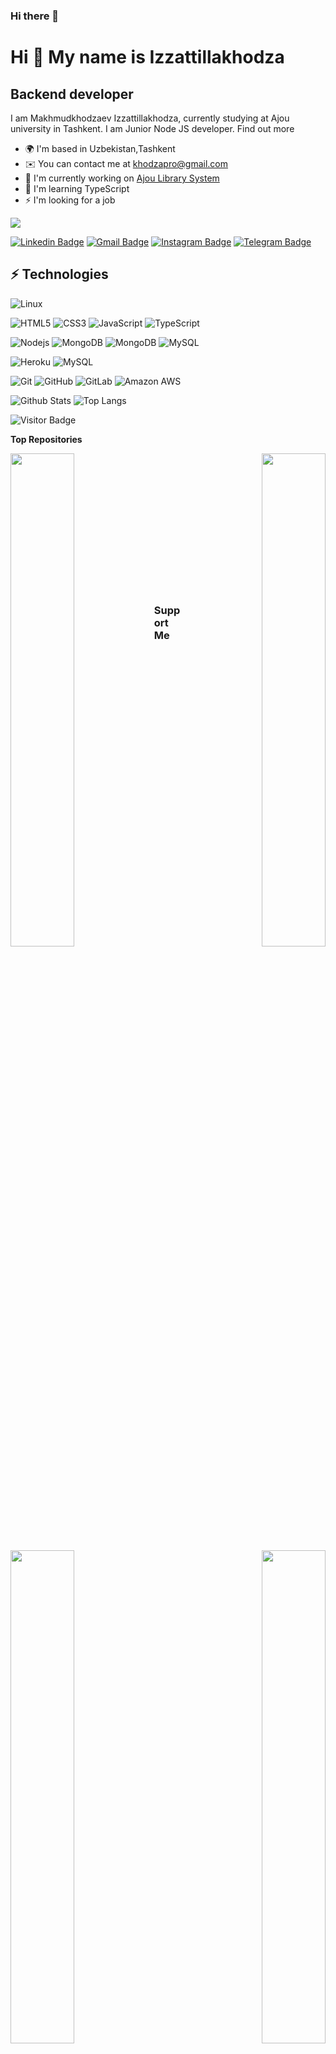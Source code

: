 ### Hi there 👋

Hi 👋 My name is Izzattillakhodza
=================================

Backend developer
-----------------

I am Makhmudkhodzaev Izzattillakhodza, currently studying at Ajou university in Tashkent. I am Junior Node JS developer. Find out more

* 🌍  I'm based in Uzbekistan,Tashkent
* ✉️  You can contact me at [khodzapro@gmail.com](mailto:khodzapro@gmail.com)
* 🚀  I'm currently working on [Ajou Library System](http://github.com/khodza)
* 🧠  I'm learning TypeScript
* ⚡  I'm looking for a job

<a href="https://www.github.com/khodza" target="_blank" rel="noreferrer"><img
src="https://img.shields.io/github/followers/khodza?logo=github&style=for-the-badge&color=22c55e&labelColor=27272a" /></a>

[![Linkedin Badge](https://img.shields.io/badge/-Khodza-blue?style=flat&logo=Linkedin&logoColor=white&link=https://www.linkedin.com/in/ulugbek-temirov-844a84208//)](https://www.linkedin.com/in/izzattillakhodza-makhmudkhodzaev-229003252/)
[![Gmail Badge](https://img.shields.io/badge/-khodzapro@gmail.com-c14438?style=flat&logo=Gmail&logoColor=white&link=mailto:khodzapro@gmail.com)](mailto:khodzapro@gmail.com)
[![Instagram Badge](https://img.shields.io/badge/-khodza_i-critical?style=flat&logo=instagram&logoColor=white&link=https://instagram.com/khodza_i)](https://www.instagram.com/khodza_i)
[![Telegram Badge](https://img.shields.io/badge/-khodza_i-orange?style=flat&logo=telegram&logoColor=white&link=https://www.t.me/khodza_i)](https://www.t.me/khodza_i)


## ⚡ Technologies


![Linux](https://img.shields.io/badge/-Linux-black?style=flat&logo=linux)
<!-- ![TypeScript](https://img.shields.io/badge/-TypeScript-007ACC?style=flat&logo=typescript&logoColor=white) -->
![HTML5](https://img.shields.io/badge/-HTML5-E34F26?style=flat&logo=html5&logoColor=white)
![CSS3](https://img.shields.io/badge/-CSS3-1572B6?style=flat&logo=css3)
![JavaScript](https://img.shields.io/badge/-JavaScript-black?style=flat&logo=javascript)
![TypeScript](https://img.shields.io/badge/-TypeScript-black?style=flat&logo=typescript)
<!-- ![Bootstrap](https://img.shields.io/badge/-Bootstrap-563D7C?style=flat&logo=bootstrap&logoColor=white) -->

![Nodejs](https://img.shields.io/badge/-Nodejs-black?style=flat&logo=Node.js)
![MongoDB](https://img.shields.io/badge/-MongoDB-black?style=flat&logo=mongodb)
![MongoDB](https://img.shields.io/badge/-Mongoose-black?style=flat&logo=mongoose)
![MySQL](https://img.shields.io/badge/-Expressjs-black?style=flat&logo=express&logoColor=orange)
<!-- ![PostgreSQL](https://img.shields.io/badge/-PostgreSQL-336791?style=flat&logo=postgresql&logoColor=white) -->
<!-- ![GraphQL](https://img.shields.io/badge/-GraphQL-E10098?style=flat&logo=graphql) -->
<!-- ![Apollo GraphQL](https://img.shields.io/badge/-Apollo%20GraphQL-311C87?style=flat&logo=apollo-graphql) -->
<!-- ![MySQL](https://img.shields.io/badge/-MySQL-black?style=flat&logo=mysql&logoColor=white) -->
![Heroku](https://img.shields.io/badge/-Heroku-430098?style=flat&logo=heroku)
![MySQL](https://img.shields.io/badge/-Postman-black?style=flat&logo=postman&logoColor=orange)


![Git](https://img.shields.io/badge/-Git-black?style=flat&logo=git)
![GitHub](https://img.shields.io/badge/-GitHub-181717?style=flat&logo=github)
![GitLab](https://img.shields.io/badge/-GitLab-FCA121?style=flat&logo=gitlab)
![Amazon AWS](https://img.shields.io/badge/Amazon%20AWS-232F3E?style=flat&logo=amazon-aws)

<!-- ![GO](https://img.shields.io/badge/-Go-darkblue?style=flat&logo=bitbucket) -->

![Github Stats](https://github-readme-stats.vercel.app/api?username=khodza&count_private=true&show_icons=true&include_all_commits=true&theme=dark)
![Top Langs](https://github-readme-stats.vercel.app/api/top-langs/?username=khodza&hide=TeX&layout=compact&theme=dark)

![Visitor Badge](https://visitor-badge.laobi.icu/badge?page_id=khodza.khodza)

<b>Top Repositories</b>

<div width="100%" align="center"><a href="https://github.com/khodza/Library" align="left"><img align="left" width="45%" src="https://github-readme-stats.vercel.app/api/pin/?username=khodza&repo=Library&title_color=3382ed&text_color=ffffff&icon_color=22c55e&bg_color=27272a&hide_border=true&locale=en" /></a><a href="https://github.com/khodza/E-Commers" align="right"><img align="right" width="45%" src="https://github-readme-stats.vercel.app/api/pin/?username=khodza&repo=E-Commers&title_color=3382ed&text_color=ffffff&icon_color=22c55e&bg_color=27272a&hide_border=true&locale=en" /></a></div><br /><br /><br /><br /><br /><br /><br />

<br /><br /><br /><br /><br />

<div width="100%" align="center"><a href="https://github.com/khodza/Natours-API" align="left"><img align="left" width="45%" src="https://github-readme-stats.vercel.app/api/pin/?username=khodza&repo=Natours-API&title_color=3382ed&text_color=ffffff&icon_color=22c55e&bg_color=27272a&hide_border=true&locale=en" /></a><a href="https://github.com/khodza/Quranbot" align="right"><img align="right" width="45%" src="https://github-readme-stats.vercel.app/api/pin/?username=khodza&repo=Quranbot&title_color=3382ed&text_color=ffffff&icon_color=22c55e&bg_color=27272a&hide_border=true&locale=en" /></a></div>

### Support Me

<a href="https://www.buymeacoffee.com/khodza"><img src="https://cdn.buymeacoffee.com/buttons/v2/default-yellow.png" width="200" /></a>
